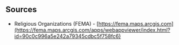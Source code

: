 ## Sources
* Religious Organizations (FEMA) - [https://fema.maps.arcgis.com](https://fema.maps.arcgis.com/apps/webappviewer/index.html?id=90c0c996a5e242a79345cdbc5f758fc6)

